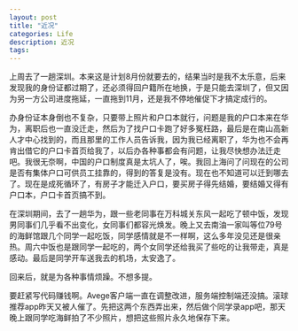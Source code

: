 ```yaml
---
layout: post
title: "近况"
categories: Life
description: 近况
tags: 
---
```

上周去了一趟深圳。本来这是计划8月份就要去的，结果当时是我不太乐意，后来发现我的身份证都过期了，还必须得回户籍所在地换，于是只能去深圳了，但又因为另一方公司进度拖延，一直拖到11月，还是我不停地催促下才搞定成行的。

办身份证本身倒也不复杂，只要带上照片和户口本就行，问题是我的户口本来在华为，离职后也一直没迁走，然后为了找户口卡跑了好多冤枉路，最后是在南山高新人才中心找到的，而且那里的工作人员告诉我，因为我已经离职了，华为也不会再肯出借它的户口卡首页给我了，以后办各种事都会有问题，让我尽快想办法迁走吧。我很无奈啊，中国的户口制度真是太坑人了，唉。我回上海问了问现在的公司是否有集体户口可供员工挂靠的，得到的答复是没有。现在也不知道可以迁到哪去了。现在是成死循环了，有房子才能迁入户口，要买房子得先结婚，要结婚又得有户口本，户口卡首页搞不到。

在深圳期间，去了一趟华为，跟一些老同事在万科城关东风一起吃了顿中饭，发现男同事们几乎看不出变化，女同事们都容光焕发。晚上又去南油一家叫等位79号的海鲜馆跟几个同学一起吃饭，同学感情就是不一样啊，这么多年没见还是很亲热。周六中饭也是跟同学一起吃的，两个女同学还给我买了些吃的让我带走，真是感动。最后是同学开车送我去的机场，太安逸了。

回来后，就是为各种事情烦躁。不想多提。

要赶紧写代码赚钱啊。Avege客户端一直在调整改进，服务端控制端还没搞。滚球推荐app昨天又被人催了。先把这两个东西弄出来，然后做个同学录app吧，那天晚上跟同学吃海鲜拍了不少照片，想把这些照片永久地保存下来。
